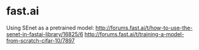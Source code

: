 # fast.ai

Using SEnet as a pretrained model:
http://forums.fast.ai/t/how-to-use-the-senet-in-fastai-library/16825/6
http://forums.fast.ai/t/training-a-model-from-scratch-cifar-10/7897
